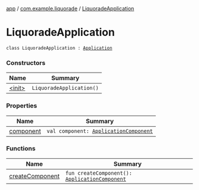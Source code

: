 [app](../../index.md) / [com.example.liquorade](../index.md) / [LiquoradeApplication](./index.md)

# LiquoradeApplication

`class LiquoradeApplication : `[`Application`](https://developer.android.com/reference/android/app/Application.html)

### Constructors

| Name | Summary |
|---|---|
| [&lt;init&gt;](-init-.md) | `LiquoradeApplication()` |

### Properties

| Name | Summary |
|---|---|
| [component](component.md) | `val component: `[`ApplicationComponent`](../../com.example.liquorade.di/-application-component/index.md) |

### Functions

| Name | Summary |
|---|---|
| [createComponent](create-component.md) | `fun createComponent(): `[`ApplicationComponent`](../../com.example.liquorade.di/-application-component/index.md) |
